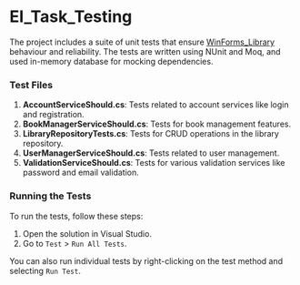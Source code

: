 # EI_Task_Testing

The project includes a suite of unit tests that ensure [WinForms_Library](https://github.com/AlexCKHO/WinForms_Library) behaviour and reliability. The tests are written using NUnit and Moq, and used in-memory database for mocking dependencies.

### Test Files

1. **AccountServiceShould.cs**: Tests related to account services like login and registration.
2. **BookManagerServiceShould.cs**: Tests for book management features.
3. **LibraryRepositoryTests.cs**: Tests for CRUD operations in the library repository.
4. **UserManagerServiceShould.cs**: Tests related to user management.
5. **ValidationServiceShould.cs**: Tests for various validation services like password and email validation.

### Running the Tests

To run the tests, follow these steps:

1. Open the solution in Visual Studio.
2. Go to `Test` > `Run All Tests`.

You can also run individual tests by right-clicking on the test method and selecting `Run Test`.
